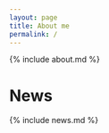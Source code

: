 ```yaml
---
layout: page
title: About me
permalink: /
---
```


{% include about.md %}

# News

{% include news.md %}
